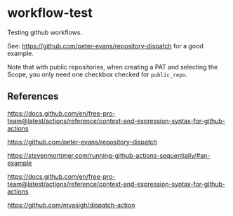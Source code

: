 # workflow-test

Testing github workflows.

See:
https://github.com/peter-evans/repository-dispatch
for a good example.

Note that with public repositories, when creating a PAT and selecting the
Scope, you only need one checkbox checked for `public_repo`. 

## References
https://docs.github.com/en/free-pro-team@latest/actions/reference/context-and-expression-syntax-for-github-actions

https://github.com/peter-evans/repository-dispatch

https://stevenmortimer.com/running-github-actions-sequentially/#an-example

https://docs.github.com/en/free-pro-team@latest/actions/reference/context-and-expression-syntax-for-github-actions

https://github.com/mvasigh/dispatch-action
